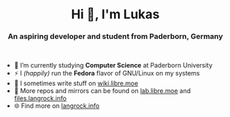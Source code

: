 <h1 align="center">Hi 👋, I'm Lukas</h1>
<h3 align="center">An aspiring developer and student from Paderborn, Germany</h3>
<br/>

- 🌱 I’m currently studying **Computer Science** at Paderborn University
- ⚡ I *(happily)* run the **Fedora** flavor of GNU/Linux on my systems
- 📝 I sometimes write stuff on [wiki.libre.moe](https://wiki.libre.moe/)
- 💾 More repos and mirrors can be found on [lab.libre.moe](https://lab.libre.moe/users/lukas/projects) and [files.langrock.info](https://files.langrock.info/apps/)
- 🌐 Find more on [langrock.info](https://langrock.info)

